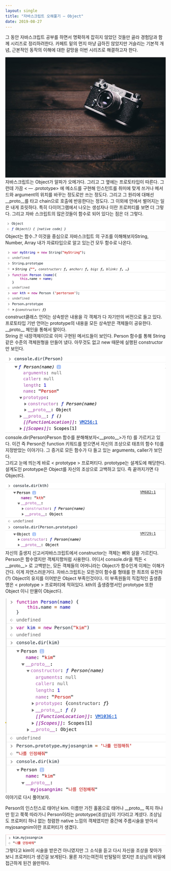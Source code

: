 ```yaml
---
layout: single
title: "자바스크립트 오해풀기 — Object"
date: 2019-08-27
---
```


  그 동안 자바스크립트 공부를 하면서 명확하게 잡히지 않았던 것들만 골라 경험담과 함께 시리즈로 정리하려한다. 카페트 밑의 먼지 마냥 급하진 않았지만 거슬리는 기본적 개념, 근본적인 동작의 이해에 대한 갈망을 이번 시리즈로 해결하고자 한다.

![](/assets/img/1*BZPaOXsvnukSx1fTpOtT-g.jpeg)자바스크립트는 Object가 알파가 오메가다. 그리고 그 옆에는 프로토타입이 따른다. 그런데 가끔 < — .prototype> 에 메소드를 구현해 인스턴트를 취미에 맞게 쓰거나 메서드와 argument의 위치를 바꾸는 정도로만 쓰는 정도다. 그리고 그 원리에 대해선 \_\_proto\_\_를 타고 chain으로 호출에 반응한다는 정도다. 그 이외에 안에서 벌어지는 일은 내게 흐릿하다. 특히 다이어그램에서 나오는 생성자나 <prototype>이란 프로퍼티를 보면 더 그렇다. 그리고 자바 스크립트의 많은것들이 함수로 되어 있다는 점은 더 그렇다.

![](/assets/img/1*Y7vVp_D6Yg_ZkDUyDa3H8w.png)Object는 함수..? 이것을 중심으로 자바스크립트 의 구조를 이해해보자String, Number, Array 내가 자료타입으로 알고 있는건 모두 함수로 나온다.

![](/assets/img/1*oSoHqtzsMz4SncDZ2WwKRw.png)construct클래스 언어는 상속받은 내용을 각 객체가 다 자기만의 버전으로 들고 있다. 프로토타입 기반 언어는 prototype의 내용을 모든 상속받은 객체들이 공유한다. \_\_proto\_\_ 체인을 통해서 말이다.  
 String 은 내장객체이므로 이미 구현된 메서드들이 보인다. Person 함수를 통해 String 같은 수준의 객체원형을 만들어 냈다. 아무것도 없고 new 때문에 실행된 constructor만 보인다.

![](/assets/img/1*G71cVXCqWePadb2FFDAjPQ.png)console.dir(Person)Person 함수를 분해해보자<\_\_proto\_\_>가 f() 를 가르키고 있다. 이건 즉 Person은 function 키워드를 받으면서 자신의 조상으로 태초의 함수 f()를 지정받았는 이야기다. 그 증거로 모든 함수가 다 들고 있는 arguments, caller가 보인다.   
 그리고 눈에 띄는게 바로 < prototype > 프로퍼티다. prototype는 설계도에 해당한다. 설계도인 prototype은 Object를 자신의 조상으로 고백하고 있다. 즉 끝까지가면 다 Object다.

![](/assets/img/1*5seQ1ylZzEl1FhVZs7vznw.png)자신의 출생지 신고서자바스크립트에서 constructor는 객체는 뼈와 살을 가르킨다.  
 Person은 함수였지만 객체지향처럼 사용한다. 어디서 console.dir을 찍든 < \_\_proto\_\_> 로 고백받는, 모든 객체들의 어머니라는 Object가 함수인게 이제는 이해가 간다. 이게 자연스러운거다. 자바스크립트는 모든것이 함수를 형태를 한 최초의 유전자(?) Object의 유지를 이어받은 Object 부족인것이다. 이 부족원들의 직접적인 출생증명은 < prototype > 프로퍼티에 적혀있다. kth의 출생증명서인 prototype 또한 Object 이니 만물이 Object다.

![](/assets/img/1*6cpgczsW7QBnONsYv0GXfw.png)이야기로 다시 풀어보자.

Person의 인스턴스로 태어난 kim. 이름만 가진 홀몸으로 태어나 \_\_proto\_\_ 쪽지 하나만 믿고 쭉쭉 따라가니 Person이라는 prototype(조상)님이 기다리고 계셨다. 조상님도 프로퍼티 하나 없는 청렴한 native 느낌의 객체였지만 중간에 주름시술을 받아서 myjosangnim이란 프로퍼티가 생겼다.

![](/assets/img/1*SnkilkAzO-GIwpynUcRcPQ.png)그렇다고 kim이 시술을 받은건 아니였지만 그 소식을 듣고 다시 자신을 조상을 찾아가보니 프로퍼티가 생긴걸 보게된다. 물론 자기는여전히 빈털털이 였지만 조상님의 비밀에 접근하게 된건 쓸만하다.

  